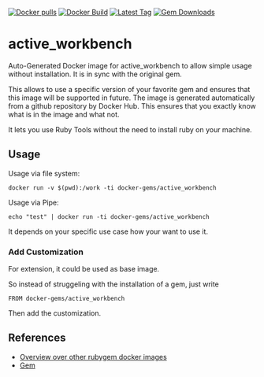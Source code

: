 [![Docker pulls](https://img.shields.io/docker/pulls/rubygem/active_workbench.svg)](https://hub.docker.com/r/rubygem/active_workbench/)
[![Docker Build](https://img.shields.io/docker/automated/rubygem/active_workbench.svg)](https://hub.docker.com/r/rubygem/active_workbench/)
[![Latest Tag](https://img.shields.io/github/tag/docker-rubygem/active_workbench.svg)](https://hub.docker.com/r/rubygem/active_workbench/)
[![Gem Downloads](https://img.shields.io/gem/dt/active_workbench.svg)](https://rubygems.org/gems/active_workbench/)
# active_workbench

Auto-Generated Docker image for active_workbench to allow simple usage without installation.
It is in sync with the original gem.

This allows to use a specific version of your favorite gem and ensures that this image will be supported in future.
The image is generated automatically from a github repository by Docker Hub.
This ensures that you exactly know what is in the image and what not.

It lets you use Ruby Tools without the need to install ruby on your machine.

## Usage

Usage via file system:

`docker run -v $(pwd):/work -ti docker-gems/active_workbench`

Usage via Pipe:

`echo "test" | docker run -ti docker-gems/active_workbench`

It depends on your specific use case how your want to use it.

### Add Customization

For extension, it could be used as base image.

So instead of struggeling with the installation of a gem, just write

`FROM docker-gems/active_workbench`

Then add the customization.

## References

 - [Overview over other rubygem docker images](https://github.com/thinkbot/docker-rubygem)
 - [Gem](https://rubygems.org/gems/active_workbench/)
